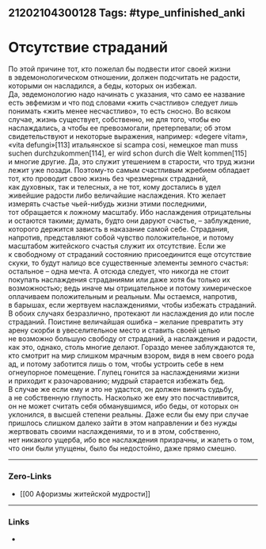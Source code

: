 21202104300128
Tags: #type_unfinished_anki
---
# Отсутствие страданий

По этой причине тот, кто пожелал бы подвести итог своей жизни в эвдемонологическом отношении, должен подсчитать не радости, которыми он насладился, а беды, которых он избежал. Да, эвдемонологию надо начинать с указания, что само ее название есть эвфемизм и что под словами «жить счастливо» следует лишь понимать «жить менее несчастливо», то есть сносно. Во всяком случае, жизнь существует, собственно, не для того, чтобы ею наслаждались, а чтобы ее превозмогали, претерпевали; об этом свидетельствуют и некоторые выражения, например: «degere vitam», «vita defungi»[113] итальянское si scampa cosi, немецкое man muss suchen durchzukommen[114], er wird schon durch die Welt kommen[115] и многие другие. Да, это служит утешением в старости, что труд жизни лежит уже позади. Поэтому-то самым счастливым жребием обладает тот, кто проводит свою жизнь без чрезмерных страданий, как духовных, так и телесных, а не тот, кому достались в удел живейшие радости либо величайшие наслаждения. Кто желает измерять счастье чьей-нибудь жизни этими последними, тот обращается к ложному масштабу. Ибо наслаждения отрицательны и остаются такими; думать, будто они даруют счастье, – заблуждение, которого держится зависть в наказание самой себе. Страдания, напротив, представляют собой чувство положительное, и потому масштабом житейского счастья служит их отсутствие. Если же к свободному от страданий состоянию присоединится еще отсутствие скуки, то будут налицо все существенные элементы земного счастья: остальное – одна мечта. А отсюда следует, что никогда не стоит покупать наслаждения страданиями или даже хотя бы только их возможностью; ведь иначе мы отрицательное и потому химерическое оплачиваем положительным и реальным. Мы остаемся, напротив, в барышах, если жертвуем наслаждениями, чтобы избежать страданий. В обоих случаях безразлично, протекают ли наслаждения до или после страданий. Поистине величайшая ошибка – желание превратить эту арену скорби в увеселительное место и ставить своей целью не возможно большую свободу от страданий, а наслаждения и радости, как это, однако, столь многие делают. Гораздо менее заблуждаются те, кто смотрит на мир слишком мрачным взором, видя в нем своего рода ад, и потому заботится лишь о том, чтобы устроить себе в нем огнеупорное помещение. Глупец гонится за наслаждениями жизни и приходит к разочарованию; мудрый старается избежать бед. В случае же если ему и это не удастся, он должен винить судьбу, а не собственную глупость. Насколько же ему это посчастливится, он не может считать себя обманувшимся, ибо беды, от которых он уклонился, в высшей степени реальны. Даже если бы ему при случае пришлось слишком далеко зайти в этом направлении и без нужды жертвовать своими наслаждениями, то и в этом, собственно, нет никакого ущерба, ибо все наслаждения призрачны, и жалеть о том, что они были упущены, было бы недостойно, даже прямо смешно.

---
### Zero-Links
- [[00 Афоризмы житейской мудрости]]
---
### Links
-